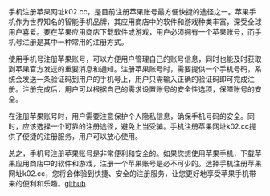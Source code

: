 手机注册苹果网址k02.cc，是目前注册苹果账号最方便快捷的途径之一。苹果手机作为世界知名的智能手机品牌，其应用商店中的软件和游戏种类丰富，深受全球用户喜爱。要在苹果应用商店下载软件或游戏，用户必须拥有一个苹果账号，而手机号注册是其中一种常用的注册方式。

使用手机号注册苹果账号，可以方便用户管理自己的账号信息，同时也能及时获取到苹果官方发送的重要消息和通知。注册苹果账号时，需要提供一个手机号码，系统会发送一条验证码到用户的手机号上，用户只需输入正确的验证码即可完成注册。注册完成后，用户可以根据自己的需求设置账号的安全性选项，保障账号的安全。

在注册苹果账号时，用户需要注意保护个人隐私信息，确保手机号码的安全。同时，应该选择一个可靠的注册途径，避免上当受骗。手机注册苹果网址k02.cc提供了便捷的注册服务，用户可以放心使用。

总之，手机号注册苹果账号是非常便利和安全的。如果您想使用苹果手机，下载苹果应用商店中的软件和游戏，注册一个苹果账号是必不可少的。选择手机注册苹果网址k02.cc，您将会体验到快捷、安全的注册服务，让您更好地享受苹果手机带来的便利和乐趣。[github](https://github.com)